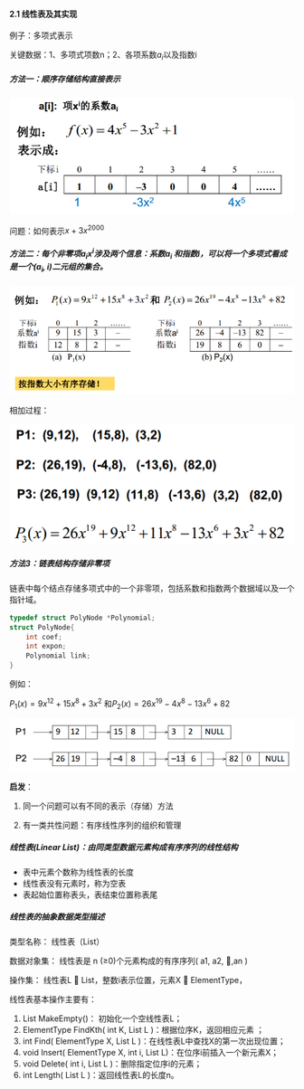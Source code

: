 #### 2.1 线性表及其实现

例子：多项式表示

关键数据：1、多项式项数n；2、各项系数$a_i$以及指数i

##### 方法一：顺序存储结构直接表示

![1572179747883](../images/多项式表示1.png)

问题：如何表示$x+3x^{2000}$



##### 方法二：每个非零项$a_ix^i$涉及两个信息：系数$a_i$ 和指数i，可以将一个多项式看成是一个$(a_i, i)$二元组的集合。

![1572180018031](../images/多项式表示2.png)

相加过程：

![1572180143650](../images/方法2相加.png)



##### 方法3：链表结构存储非零项

链表中每个结点存储多项式中的一个非零项，包括系数和指数两个数据域以及一个指针域。

```c
typedef struct PolyNode *Polynomial;
struct PolyNode{
	int coef;
	int expon;
	Polynomial link;
}
```

例如：

$P_1(x) = 9x^{12} + 15x^8 + 3x^2$ 和$P_2(x) = 26x^{19} - 4x^8 - 13x^6 + 82$

![1572180450766](../images/polynode.png)



**启发**：

1. 同一个问题可以有不同的表示（存储）方法

2. 有一类共性问题：有序线性序列的组织和管理 



##### **线性表(Linear List)**：由同类型数据元素构成有序序列的线性结构

- 表中元素个数称为线性表的长度
- 线性表没有元素时，称为空表
- 表起始位置称表头，表结束位置称表尾 



##### 线性表的抽象数据类型描述

类型名称： 线性表（List）

数据对象集： 线性表是 n (≥0)个元素构成的有序序列( a1, a2, ,an )

操作集： 线性表L  List，整数i表示位置，元素X  ElementType，

线性表基本操作主要有：

1. List MakeEmpty()： 初始化一个空线性表L；
2. ElementType FindKth( int K, List L )：根据位序K，返回相应元素 ；
3. int Find( ElementType X, List L )：在线性表L中查找X的第一次出现位置；
4. void Insert( ElementType X, int i, List L)：在位序i前插入一个新元素X；
5.  void Delete( int i, List L )：删除指定位序i的元素；
6. int Length( List L )：返回线性表L的长度n。 